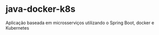 # java-docker-k8s
Aplicação baseada em microsserviços utilizando o Spring Boot, docker e Kubernetes
